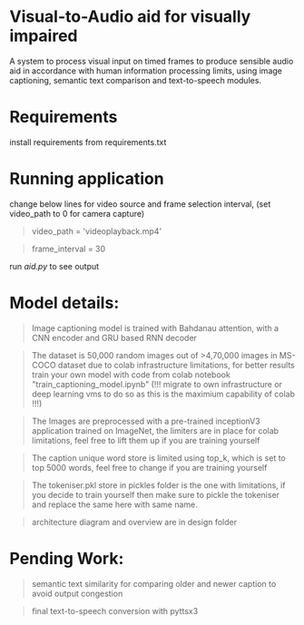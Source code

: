 # Visual-to-Audio aid for visually impaired
A system to process visual input on timed frames to produce sensible audio aid in accordance with human information processing limits, using image captioning, semantic text comparison and text-to-speech modules. 

# Requirements

install requirements from requirements.txt

# Running application

change below lines for video source and frame selection interval, (set video_path to 0 for camera capture)

> video_path = 'videoplayback.mp4'

> frame_interval = 30

run *aid.py* to see output

# Model details:

> Image captioning model is trained with Bahdanau attention, with a CNN encoder and GRU based RNN decoder

> The dataset is 50,000 random images out of >4,70,000 images in MS-COCO dataset due to colab infrastructure limitations, for better results train your own model with code from colab notebook "train_captioning_model.ipynb" (!!! migrate to own infrastructure or deep learning vms to do so as this is the maximium capability of colab !!!)

> The Images are preprocessed with a pre-trained inceptionV3 application trained on ImageNet, the limiters are in place for colab limitations, feel free to lift them up if you are training yourself

> The caption unique word store is limited using top_k, which is set to top 5000 words, feel free to change if you are training yourself

> The tokeniser.pkl store in pickles folder is the one with limitations, if you decide to train yourself then make sure to pickle the tokeniser and replace the same here with same name.

> architecture diagram and overview are in design folder


# Pending Work:

> semantic text similarity for comparing older and newer caption to avoid output congestion

> final text-to-speech conversion with pyttsx3
